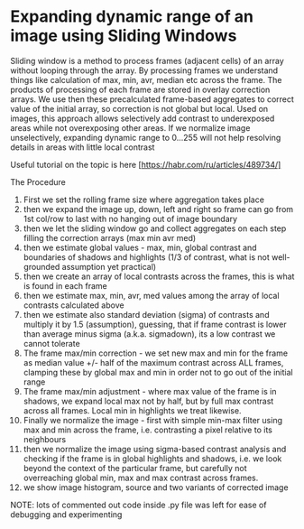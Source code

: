 # Expanding dynamic range of an image using Sliding Windows

Sliding window is a method to process frames (adjacent cells) of an array without looping through the array.
By processing frames we understand things like calculation of max, min, avr, median etc across the frame.
The products of processing of each frame are stored in overlay correction arrays.
We use then these precalculated frame-based aggregates to correct value of the initial array, so correction is not global but local.
Used on images, this approach allows selectively add contrast to underexposed areas while not overexposing other areas. 
If we normalize image unselectively, expanding dynamic range to 0...255 will not help resolving details in areas with little local contrast

Useful tutorial on the topic is here [https://habr.com/ru/articles/489734/]

The Procedure

1. First we set the rolling frame size where aggregation takes place
2. then we expand the image up, down, left and right so frame can go from 1st col/row to last with no hanging out of image boundary
3. then we let the sliding window go and collect aggregates on each step filling the correction arrays (max min avr med)
4. then we estimate global values - max, min, global contrast and boundaries of shadows and highlights (1/3 of contrast, what is not well-grounded assumption yet practical)
5. then we create an array of local contrasts across the frames, this is what is found in each frame
6. then we estimate max, min, avr, med values among the array of local contrasts calculated above
7. then we estimate also standard deviation (sigma) of contrasts and multiply it by 1.5 (assumption), guessing, that if frame contrast is lower than average minus sigma (a.k.a. sigmadown), its a low contrast we cannot tolerate
8. The frame max/min correction - we set new max and min for the frame as median value +/- half of the maximum contrast across ALL frames, clamping these by global max and min in order not to go out of the initial range
9. The frame max/min adjustment - where max value of the frame is in shadows, we expand local max not by half, but by full max contrast across all frames. Local min in highlights we treat likewise.
10. Finally we normalize the image - first with simple min-max filter using max and min across the frame, i.e. contrasting a pixel relative to its neighbours
11. then we normalize the image using sigma-based contrast analysis and checking if the frame is in global highlights and shadows, i.e. we look beyond the context of the particular frame, but carefully not overreaching global min, max and max contrast across frames.
12. we show image histogram, source and two variants of corrected image    

NOTE: lots of commented out code inside .py file was left for ease of debugging and experimenting
